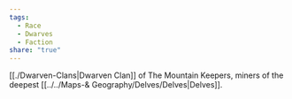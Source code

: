 ```yaml
---
tags:
  - Race
  - Dwarves
  - Faction
share: "true"
---
```


[[./Dwarven-Clans|Dwarven Clan]] of The Mountain Keepers, miners of the deepest [[../../Maps-& Geography/Delves/Delves|Delves]]. 